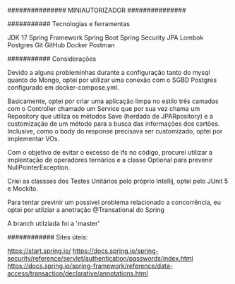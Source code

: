 ###############
MINIAUTORIZADOR
###############

###########
Tecnologias e ferramentas

JDK 17
Spring Framework
Spring Boot 
Spring Security
JPA
Lombok
Postgres
Git
GitHub
Docker
Postman

###########
Considerações

Devido a alguns probleminhas durante a configuração tanto do mysql quanto do Mongo, optei por utilizar uma conexão com o SGBD Postgres configurado em docker-compose.yml.

Basicamente, optei por criar uma aplicação limpa no estilo três camadas com o Controller chamado um Service que por sua vez chama um Repository que utiliza os métodos Save (herdado de JPARpository) e a customização de um método para a busca das informações dos cartões. Inclusive, como o body do response precisava ser customizado, optei por implementar VOs.

Com o objetivo de evitar o excesso de ifs no código, procurei utilizar a implentação de operadores ternários e a classe Optional para prevenir NullPointerException.

Criei as classses dos Testes Unitários pelo próprio Intellij, optei pelo JUnit 5 e Mockito.

Para tentar previnir um possível problema relacionado a concorrência, eu optei por utilziar a anotração @Transational do Spring

A branch utilziada foi a 'master'



############
Sites úteis:

https://start.spring.io/
https://docs.spring.io/spring-security/reference/servlet/authentication/passwords/index.html
https://docs.spring.io/spring-framework/reference/data-access/transaction/declarative/annotations.html


